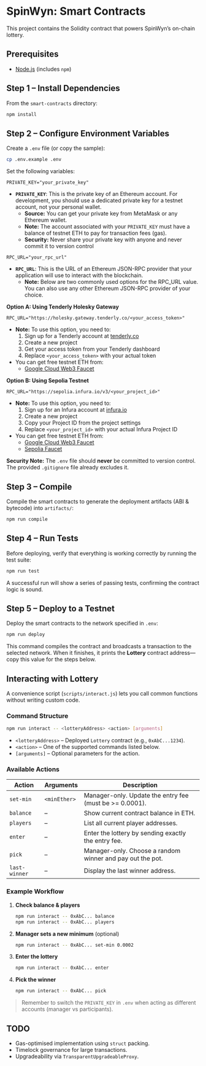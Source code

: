 # SpinWyn: Smart Contracts

This project contains the Solidity contract that powers SpinWyn’s on-chain lottery.

## Prerequisites

- [Node.js](https://nodejs.org/) (includes `npm`)

## Step 1 – Install Dependencies

From the `smart-contracts` directory:

```bash
npm install
```

## Step 2 – Configure Environment Variables

Create a `.env` file (or copy the sample):

```bash
cp .env.example .env
```

Set the following variables:

```
PRIVATE_KEY="your_private_key"
```

- **`PRIVATE_KEY`**: This is the private key of an Ethereum account. For development, you should use a dedicated private key for a testnet account, not your personal wallet.
  - **Source:** You can get your private key from MetaMask or any Ethereum wallet.
  - **Note:** The account associated with your `PRIVATE_KEY` must have a balance of testnet ETH to pay for transaction fees (gas).
  - **Security:** Never share your private key with anyone and never commit it to version control

```
RPC_URL="your_rpc_url"
```

- **`RPC_URL`**: This is the URL of an Ethereum JSON-RPC provider that your application will use to interact with the blockchain.
  - **Note:** Below are two commonly used options for the RPC_URL value. You can also use any other Ethereum JSON-RPC provider of your choice.

**Option A: Using Tenderly Holesky Gateway**

```
RPC_URL="https://holesky.gateway.tenderly.co/<your_access_token>"
```

- **Note:** To use this option, you need to:
  1. Sign up for a Tenderly account at [tenderly.co](https://tenderly.co)
  2. Create a new project
  3. Get your access token from your Tenderly dashboard
  4. Replace `<your_access_token>` with your actual token
- You can get free testnet ETH from:
  - [Google Cloud Web3 Faucet](https://cloud.google.com/application/web3/faucet)

**Option B: Using Sepolia Testnet**

```
RPC_URL="https://sepolia.infura.io/v3/<your_project_id>"
```

- **Note:** To use this option, you need to:
  1. Sign up for an Infura account at [infura.io](https://infura.io)
  2. Create a new project
  3. Copy your Project ID from the project settings
  4. Replace `<your_project_id>` with your actual Infura Project ID
- You can get free testnet ETH from:
  - [Google Cloud Web3 Faucet](https://cloud.google.com/application/web3/faucet)
  - [Sepolia Faucet](https://sepolia-faucet.pk910.de/)

**Security Note:** The `.env` file should **never** be committed to version control. The provided `.gitignore` file already excludes it.

## Step 3 – Compile

Compile the smart contracts to generate the deployment artifacts (ABI & bytecode) into `artifacts/`:

```bash
npm run compile
```

## Step 4 – Run Tests

Before deploying, verify that everything is working correctly by running the test suite:

```bash
npm run test
```

A successful run will show a series of passing tests, confirming the contract logic is sound.

## Step 5 – Deploy to a Testnet

Deploy the smart contracts to the network specified in `.env`:

```bash
npm run deploy
```

This command compiles the contract and broadcasts a transaction to the selected network. When it finishes, it prints the **Lottery** contract address—copy this value for the steps below.

## Interacting with Lottery

A convenience script (`scripts/interact.js`) lets you call common functions without writing custom code.

### Command Structure

```bash
npm run interact -- <lotteryAddress> <action> [arguments]
```

- `<lotteryAddress>` – Deployed `Lottery` contract (e.g., `0xAbC...1234`).
- `<action>` – One of the supported commands listed below.
- `[arguments]` – Optional parameters for the action.

### Available Actions

| Action        | Arguments    | Description                                               |
| ------------- | ------------ | --------------------------------------------------------- |
| `set-min`     | `<minEther>` | Manager-only. Update the entry fee (must be >= 0.0001).   |
| `balance`     | –            | Show current contract balance in ETH.                     |
| `players`     | –            | List all current player addresses.                        |
| `enter`       | –            | Enter the lottery by sending exactly the entry fee.       |
| `pick`        | –            | Manager-only. Choose a random winner and pay out the pot. |
| `last-winner` | –            | Display the last winner address.                          |

### Example Workflow

1. **Check balance & players**
   ```bash
   npm run interact -- 0xAbC... balance
   npm run interact -- 0xAbC... players
   ```
2. **Manager sets a new minimum** (optional)
   ```bash
   npm run interact -- 0xAbC... set-min 0.0002
   ```
3. **Enter the lottery**
   ```bash
   npm run interact -- 0xAbC... enter
   ```
4. **Pick the winner**
   ```bash
   npm run interact -- 0xAbC... pick
   ```

> Remember to switch the `PRIVATE_KEY` in `.env` when acting as different accounts (manager vs participants).

## TODO

- Gas-optimised implementation using `struct` packing.
- Timelock governance for large transactions.
- Upgradeability via `TransparentUpgradeableProxy`.

